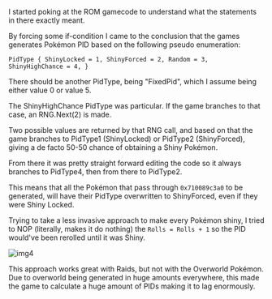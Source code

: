I started poking at the ROM gamecode to understand what the statements in there exactly meant. 

By forcing some if-condition I came to the conclusion that the games generates Pokémon PID based on the following pseudo enumeration:

`PidType {
	ShinyLocked = 1,
	ShinyForced = 2,
	Random = 3,
	ShinyHighChance = 4,
}`

There should be another PidType, being "FixedPid", which I assume being either value 0 or value 5.

The ShinyHighChance PidType was particular. If the game branches to that case, an RNG.Next(2) is made.

Two possible values are returned by that RNG call, and based on that the game branches to PidType1 (ShinyLocked) or PidType2 (ShinyForced), giving a de facto 50-50 chance of obtaining a Shiny Pokémon.


From there it was pretty straight forward editing the code so it always branches to PidType4, then from there to PidType2. 

This means that all the Pokémon that pass through `0x710089c3a0` to be generated, will have their PidType overwritten to ShinyForced, even if they were Shiny Locked.


Trying to take a less invasive approach to make every Pokémon shiny, I tried to NOP (literally, makes it do nothing) the `Rolls = Rolls + 1` so the PID would've been rerolled until it was Shiny.

![img4](https://user-images.githubusercontent.com/52102823/202528008-10a093cb-1851-4578-8bcf-2c92e11c12d6.png)

This approach works great with Raids, but not with the Overworld Pokémon. Due to overworld being generated in huge amounts everywhere, this made the game to calculate a huge amount of PIDs making it to lag enormously.
